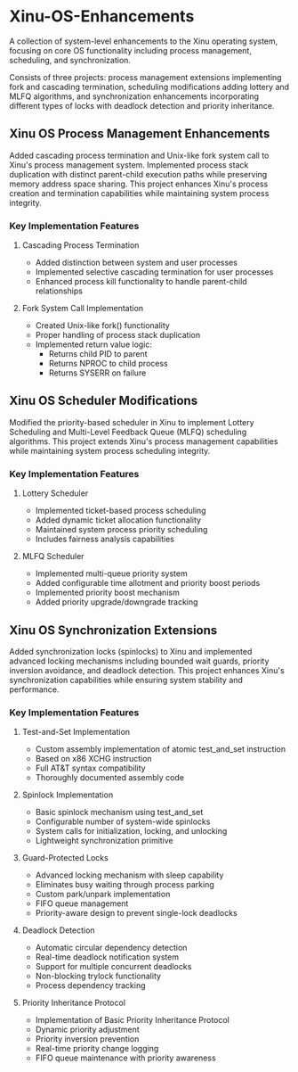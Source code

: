 # Xinu-OS-Enhancements
A collection of system-level enhancements to the Xinu operating system, focusing on core OS functionality including process management, scheduling, and synchronization.

Consists of three projects: process management extensions implementing fork and cascading termination, scheduling modifications adding lottery and MLFQ algorithms, and synchronization enhancements incorporating different types of locks with deadlock detection and priority inheritance.

## Xinu OS Process Management Enhancements
Added cascading process termination and Unix-like fork system call to Xinu's process management system. Implemented process stack duplication with distinct parent-child execution paths while preserving memory address space sharing. This project enhances Xinu's process creation and termination capabilities while maintaining system process integrity.

### Key Implementation Features

1. Cascading Process Termination
   - Added distinction between system and user processes
   - Implemented selective cascading termination for user processes
   - Enhanced process kill functionality to handle parent-child relationships
  
2. Fork System Call Implementation
   - Created Unix-like fork() functionality
   - Proper handling of process stack duplication
   - Implemented return value logic:
     - Returns child PID to parent
     - Returns NPROC to child process
     - Returns SYSERR on failure

## Xinu OS Scheduler Modifications
Modified the priority-based scheduler in Xinu to implement Lottery Scheduling and Multi-Level Feedback Queue (MLFQ) scheduling algorithms. This project extends Xinu's process management capabilities while maintaining system process scheduling integrity.

### Key Implementation Features

1. Lottery Scheduler
   - Implemented ticket-based process scheduling
   - Added dynamic ticket allocation functionality
   - Maintained system process priority scheduling
   - Includes fairness analysis capabilities

2. MLFQ Scheduler
   - Implemented multi-queue priority system
   - Added configurable time allotment and priority boost periods
   - Implemented priority boost mechanism
   - Added priority upgrade/downgrade tracking

## Xinu OS Synchronization Extensions
Added synchronization locks (spinlocks) to Xinu and implemented advanced locking mechanisms including bounded wait guards, priority inversion avoidance, and deadlock detection. This project enhances Xinu's synchronization capabilities while ensuring system stability and performance.

### Key Implementation Features

1. Test-and-Set Implementation
   - Custom assembly implementation of atomic test_and_set instruction
   - Based on x86 XCHG instruction
   - Full AT&T syntax compatibility
   - Thoroughly documented assembly code

2. Spinlock Implementation
   - Basic spinlock mechanism using test_and_set
   - Configurable number of system-wide spinlocks
   - System calls for initialization, locking, and unlocking
   - Lightweight synchronization primitive

3. Guard-Protected Locks
   - Advanced locking mechanism with sleep capability
   - Eliminates busy waiting through process parking
   - Custom park/unpark implementation
   - FIFO queue management
   - Priority-aware design to prevent single-lock deadlocks

4. Deadlock Detection
   - Automatic circular dependency detection
   - Real-time deadlock notification system
   - Support for multiple concurrent deadlocks
   - Non-blocking trylock functionality
   - Process dependency tracking

5. Priority Inheritance Protocol
   - Implementation of Basic Priority Inheritance Protocol
   - Dynamic priority adjustment
   - Priority inversion prevention
   - Real-time priority change logging
   - FIFO queue maintenance with priority awareness
